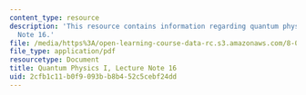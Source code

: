 ```yaml
---
content_type: resource
description: 'This resource contains information regarding quantum physics: Lecture
  Note 16.'
file: /media/https%3A/open-learning-course-data-rc.s3.amazonaws.com/8-04-quantum-physics-i-spring-2016/2cfb1c11b0f9093bb8b452c5cebf24dd_MIT8_04S16_LecNotes16.pdf
file_type: application/pdf
resourcetype: Document
title: Quantum Physics I, Lecture Note 16
uid: 2cfb1c11-b0f9-093b-b8b4-52c5cebf24dd
---
```

